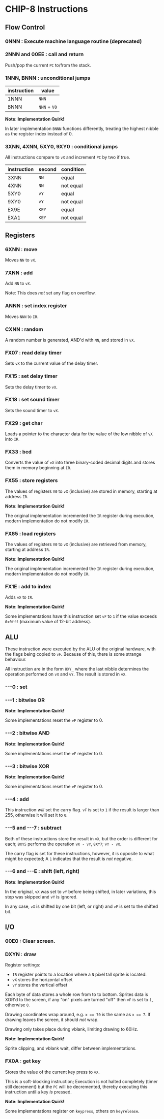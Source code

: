 # CHIP-8 Instructions

## Flow Control

### 0NNN : Execute machine language routine (deprecated)

### 2NNN and 00EE : call and return

Push/pop the current `PC` to/from the stack.

### 1NNN, BNNN : unconditional jumps

instruction | value
------------|------
1NNN        | `NNN`
BNNN        | `NNN` + `V0`

**Note: Implementation Quirk!**

In later implementation `BNNN` functions differently, treating the highest
nibble as the register index instead of 0.

### 3XNN, 4XNN, 5XY0, 9XY0 : conditional jumps

All instructions compare to `vX` and increment `PC` by two if true.

instruction | second | condition
------------|--------|----------
3XNN        | `NN`   | equal
4XNN        | `NN`   | not equal
5XY0        | `vY`   | equal
9XY0        | `vY`   | not equal
EX9E        | `KEY`  | equal
EXA1        | `KEY`  | not equal

## Registers

### 6XNN : move

Moves `NN` to `vX`.

### 7XNN : add

Add `NN` to `vX`.

Note: This does _not_ set any flag on overflow.

### ANNN : set index register

Moves `NNN` to `IR`.

### CXNN : random

A random number is generated, AND'd with `NN`, and stored in `vX`.

### FX07 : read delay timer

Sets `vX` to the current value of the delay timer.

### FX15 : set delay timer

Sets the delay timer to `vX`.

### FX18 : set sound timer

Sets the sound timer to `vX`.

### FX29 : get char

Loads a pointer to the character data for the value of the low nibble of `vX`
into `IR`.

### FX33 : bcd

Converts the value of `vX` into three binary-coded decimal digits and stores
them in memory beginning at `IR`.

### FX55 : store registers

The values of registers `V0` to `vX` (inclusive) are stored in memory, starting
at address `IR`.

**Note: Implementation Quirk!**

The original implementation incremented the `IR` register during execution,
modern implementation do not modify `IR`.

### FX65 : load registers

The values of registers `V0` to `vX` (inclusive) are retrieved from memory,
starting at address `IR`.

**Note: Implementation Quirk!**

The original implementation incremented the `IR` register during execution,
modern implementation do not modify `IR`.

### FX1E : add to index

Adds `vX` to `IR`.

**Note: Implementation Quirk!**

Some implementations have this instruction set `vF` to `1` if the value exceeds
`0x0fff` (maximum value of 12-bit address).

## ALU

These instruction were executed by the ALU of the original hardware, with the
flags being copied to `vF`. Because of this, there is some strange behaviour.

All instruction are in the form `8XY_` where the last nibble determines the
operation performed on `vX` and `vY`. The result is stored in `vX`.

### ---0 : set

### ---1 : bitwise OR

**Note: Implementation Quirk!**

Some implementations reset the `vF` register to 0.

### ---2 : bitwise AND

**Note: Implementation Quirk!**

Some implementations reset the `vF` register to 0.

### ---3 : bitwise XOR

**Note: Implementation Quirk!**

Some implementations reset the `vF` register to 0.

### ---4 : add

This instruction _will_ set the carry flag. `vF` is set to `1` if the result is
larger than 255, otherwise it will set it to `0`.

### ---5 and ---7 : subtract

Both of these instructions store the result in `vX`, but the order is different
for each; `8XY5` performs the operation `vX - vY`, `8XY7`; `vY - vX`.

The carry flag is set for these instructions, however, it is opposite to what
might be expected; A `1` indicates that the result is _not_ negative.

### ---6 and ---E : shift (left, right)

**Note: Implementation Quirk!**

In the original, `vX` was set to `vY` before being shifted, in later variations,
this step was skipped and `vY` is ignored.

In any case, `vX` is shifted by one bit (left, or right) and `vF` is set to the
shifted bit.

## I/O

### 00E0 : Clear screen.

### DXYN : draw

Register settings:

- `IR` register points to a location where a `N` pixel tall sprite is located.
- `vX` stores the horizontal offset
- `vY` stores the vertical offset

Each byte of data stores a whole row from to to bottom. Sprites data is XOR'd
to the screen, if any "on" pixels are turned "off" then `vF` is set to `1`,
otherwise `0`.

Drawing coordinates wrap around, e.g. `x == 70` is the same as `x == 7`. If
drawing leaves the screen, it should _not_ wrap.

Drawing only takes place during vblank, limiting drawing to 60Hz.

**Note: Implementation Quirk!**

Sprite clipping, and vblank wait, differ between implementations.

### FX0A : get key

Stores the value of the current key press to `vX`.

This is a soft-blocking instruction; Execution is not halted completely (timer
still decrement) but the `PC` will be decremented, thereby executing this
instruction until a key _is_ pressed.

**Note: Implementation Quirk!**

Some implementations register on `keypress`, others on `keyrelease`.

